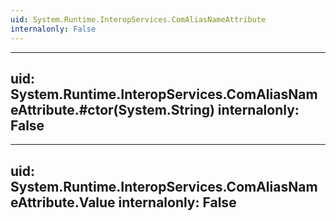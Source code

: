 ```yaml
---
uid: System.Runtime.InteropServices.ComAliasNameAttribute
internalonly: False
---
```


---
uid: System.Runtime.InteropServices.ComAliasNameAttribute.#ctor(System.String)
internalonly: False
---

---
uid: System.Runtime.InteropServices.ComAliasNameAttribute.Value
internalonly: False
---
